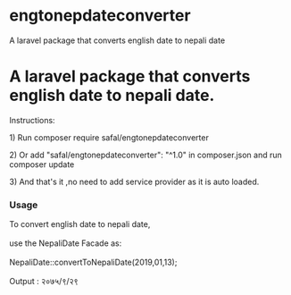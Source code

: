 # engtonepdateconverter
A laravel package that converts english date to nepali date


<!DOCTYPE html>
<html>
<head>
</head>
<body>
<h1>A laravel package that converts english date to nepali date.</h1>
<p>Instructions:</p>
<p> 1) Run composer require safal/engtonepdateconverter</p>
<p> 2) Or add "safal/engtonepdateconverter": "^1.0" in composer.json and run composer update</p>
<p> 3) And that's it ,no need to add service provider as it is auto loaded. </p>

<h3>Usage</h3>
To convert english date to nepali date,<br><br>
use the NepaliDate Facade as:<br><br>
NepaliDate::convertToNepaliDate(2019,01,13);<br><br>
Output : २०७५/९/२९


</body>
</html>

